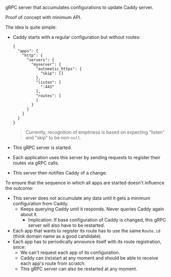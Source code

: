 
gRPC server that accumulates configurations to update Caddy server.

Proof of concept with minimum API. 

The idea is quite simple:

* Caddy starts with a regular configuration but without routes:
  ```
  {
    "apps": {
      "http": {
        "servers": {
          "myserver": {
            "automatic_https": {
              "skip": []
            },
            "listen": [
              ":443"
            ],
            "routes": [
            ]
          }
        }
      }
    }
  }
  ``` 
  
  > Currently, recognition of emptiness is based on expecting "listen" and "skip" to be non-`null`. 

* This gRPC server is started.
* Each application uses this server by sending requests to register their routes via gRPC calls.
* This server then notifies Caddy of a change.

To ensure that the sequence in which all apps are started doesn't influence the outcome:

* This server does not accumulate any data until it gets a minimum configuration from Caddy.
  * Keeps querying Caddy until it responds. Never queries Caddy again about it.
    * Implication: If base configuration of Caddy is changed, this gRPC server will also have to be restarted.
* Each app that wants to register its route has to use the same `Route.id` (think domain name as a good candidate).
* Each app has to periodically announce itself with its route registration, since:
  * We can't request each app of its configuration.
  * Caddy can (re)start at any moment and should be able to receive each app's route from scratch. 
  * This gRPC server can also be restarted at any moment.

